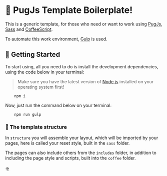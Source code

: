 # :monkey: PugJs Template Boilerplate!

This is a generic template, for those who need or want to work using [PugJs](https://pugjs.org/), [Sass](https://sass-lang.com/) and [CoffeeScript](https://coffeescript.org/).

To automate this work environment, [Gulp](https://gulpjs.com/) is used.

## :rocket: Getting Started

To start using, all you need to do is install the development dependencies, using the code below in your terminal:

> Make sure you have the latest version of [Node.js](https://nodejs.org/en/) installed on your operating system first!

```
    npm i
```

Now, just run the command below on your terminal:

```
    npm run gulp
```

### :bricks: The template structure

In ``structure`` you will assemble your layout, which will be imported by your pages, here is called your reset style, built in the ``sass`` folder.

The pages can also include others from the ``includes`` folder, in addition to including the page style and scripts, built into the ``coffee`` folder.


:flying_saucer: